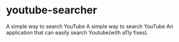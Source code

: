 # youtube-searcher
A simple way to search YouTube
A simple way to search YouTube An application that can easily search Youtube(with a11y fixes).
